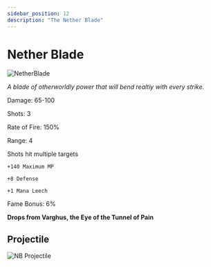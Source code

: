 ```yaml
---
sidebar_position: 12
description: "The Nether Blade"
---
```


# Nether Blade

![NetherBlade](https://vwiki.valorserver.com/api/item/picture/nether%20blade)

<i>A blade of otherworldly power that will bend realtiy with every strike.</i>

Damage: 65-100

Shots: 3

Rate of Fire: 150%

Range: 4

Shots hit multiple targets

    +140 Maximum MP
    
    +8 Defense
    
    +1 Mana Leech

Fame Bonus: 6%

**Drops from Varghus, the Eye of the Tunnel of Pain**

## Projectile

![NB Projectile](https://cdn.discordapp.com/attachments/1160376179996496013/1187867187906625586/Nether_Blade.gif)

